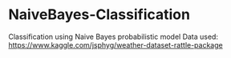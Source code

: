 # NaiveBayes-Classification
Classification using Naive Bayes probabilistic model
Data used: https://www.kaggle.com/jsphyg/weather-dataset-rattle-package
